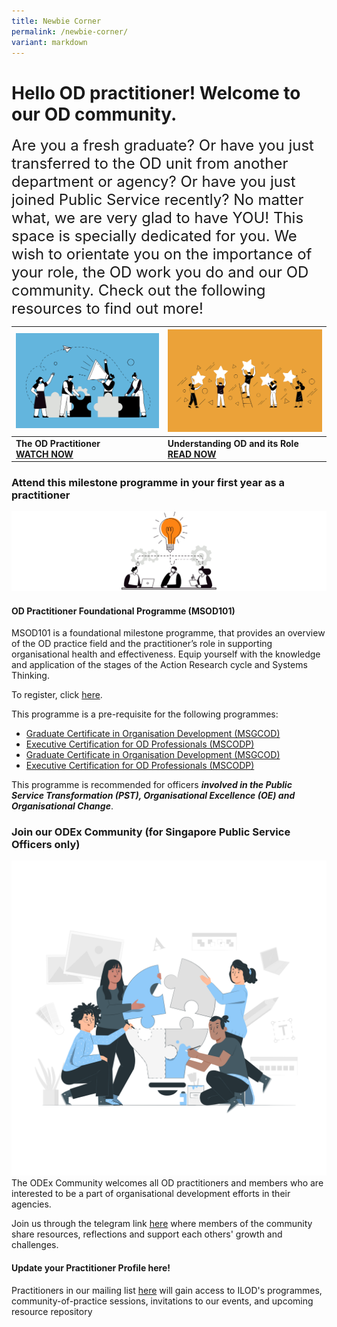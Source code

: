 ```yaml
---
title: Newbie Corner
permalink: /newbie-corner/
variant: markdown
---
```

# Hello OD practitioner! Welcome to our OD community. 

<font size="5">Are you a fresh graduate? Or have you just transferred to the OD unit from another department or agency? Or have you just joined Public Service recently? No matter what, we are very glad to have YOU! This space is specially dedicated for you. We wish to orientate you on the importance of your role, the OD work you do and our OD community. Check out the following resources to find out more!<br></font>


| ![](/images/organisation%20design.jpg)| ![](/images/employee%20engagement.jpg) | 
| -------- | -------- | 
| **The OD Practitioner** <br><strong><a href="https://vimeo.com/74434435" target="_blank"> WATCH NOW</a></strong>  | **Understanding OD and its Role** <br><strong><a href="https://go.gov.sg/reachingouteveryday" target="_blank"> READ NOW</a></strong>|


### Attend this milestone programme in your first year as a practitioner
![](/images/business.jpg)
#### OD Practitioner Foundational Programme (MSOD101)

MSOD101 is a foundational milestone programme, that provides an overview of the OD practice field and the practitioner’s role in supporting organisational health and effectiveness. Equip yourself with the knowledge and application of the stages of the Action Research cycle and Systems Thinking.

To register, click <a href="https://register.csc.gov.sg/course/msod101" target="_blank">here</a>.

This programme is a pre-requisite for the following programmes:
* <a href="https://register.csc.gov.sg/registration?courseId=307872&amp;classNum=0" target="_blank">Graduate Certificate in Organisation Development (MSGCOD)</a>
* <a href="https://register.csc.gov.sg/registration?courseId=307899&amp;classNum=0" target="_blank">Executive Certification for OD Professionals (MSCODP)</a>
* [Graduate Certificate in Organisation Development (MSGCOD)](https://register.csc.gov.sg/registration?courseId=307872&amp;classNum=0)
* [Executive Certification for OD Professionals (MSCODP)](https://register.csc.gov.sg/registration?courseId=307899&amp;classNum=0) 

This programme is recommended for officers ***involved in the Public Service Transformation (PST), Organisational Excellence (OE) and Organisational Change***.

### Join our ODEx Community (for Singapore Public Service Officers only)
![](/images/team2.jpg)
The ODEx Community welcomes all OD practitioners and members who are interested to be a part of organisational development efforts in their agencies.

Join us through the telegram link <a href="https://go.gov.sg/odexcommunity" target="_blank"> here</a> where members of the community share resources, reflections and support each others' growth and challenges.

#### Update your Practitioner Profile here!

Practitioners in our mailing list <a href="https://go.gov.sg/odpracmailinglist" target="_blank">here</a> will gain access to ILOD's
programmes, community-of-practice sessions, invitations to our events, and upcoming resource repository